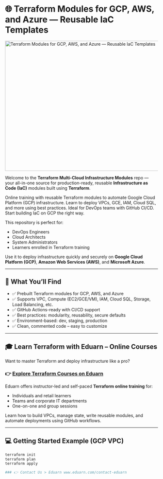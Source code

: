 # 🌐 Terraform Modules for GCP, AWS, and Azure — Reusable IaC Templates

<img width="1081" height="428" alt="Terraform Modules for GCP, AWS, and Azure — Reusable IaC Templates" src="https://github.com/user-attachments/assets/f8944e6e-fb25-4a58-b9b7-f4344f811489" />


Welcome to the **Terraform Multi-Cloud Infrastructure Modules** repo — your all-in-one source for production-ready, reusable **Infrastructure as Code (IaC)** modules built using **Terraform**.

Online training with reusable Terraform modules to automate Google Cloud Platform (GCP) infrastructure. Learn to deploy VPCs, GCE, IAM, Cloud SQL, and more using best practices. Ideal for DevOps teams with GitHub CI/CD. Start building IaC on GCP the right way.

This repository is perfect for:
- DevOps Engineers
- Cloud Architects
- System Administrators
- Learners enrolled in Terraform training

Use it to deploy infrastructure quickly and securely on **Google Cloud Platform (GCP)**, **Amazon Web Services (AWS)**, and **Microsoft Azure**.

---

## 🚀 What You’ll Find

- ✅ Prebuilt Terraform modules for GCP, AWS, and Azure
- ✅ Supports VPC, Compute (EC2/GCE/VM), IAM, Cloud SQL, Storage, Load Balancing, etc.
- ✅ GitHub Actions-ready with CI/CD support
- ✅ Best practices: modularity, reusability, secure defaults
- ✅ Environment-based: dev, staging, production
- ✅ Clean, commented code – easy to customize

---

## 🎓 Learn Terraform with Eduarn – Online Courses

Want to master Terraform and deploy infrastructure like a pro?

### 👉 [Explore Terraform Courses on Eduarn](https://eduarn.com/?search=terraform)

Eduarn offers instructor-led and self-paced **Terraform online training** for:
- Individuals and retail learners
- Teams and corporate IT departments
- One-on-one and group sessions

Learn how to build VPCs, manage state, write reusable modules, and automate deployments using GitHub workflows.

---

## 💻 Getting Started Example (GCP VPC)

```bash
terraform init
terraform plan
terraform apply

### 👉 Contact Us > Eduarn www.eduarn.com/contact-eduarn
